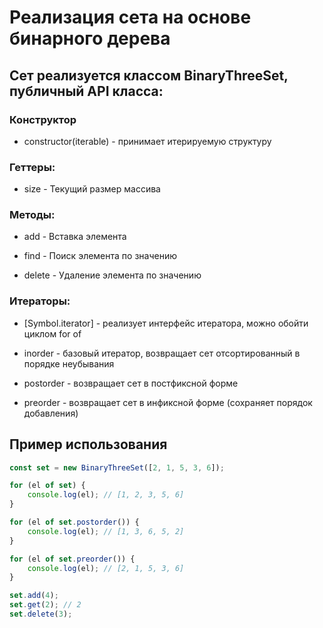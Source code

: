 # Реализация сета на основе бинарного дерева

## Сет реализуется классом BinaryThreeSet, публичный API класса:

### Конструктор

- constructor(iterable) - принимает итерируемую структуру

### Геттеры:

- size - Текущий размер массива

### Методы:

- add - Вставка элемента

- find - Поиск элемента по значению

- delete - Удаление элемента по значению

### Итераторы:

- [Symbol.iterator] - реализует интерфейс итератора, можно обойти циклом for of

- inorder - базовый итератор, возвращает сет отсортированный в порядке неубывания

- postorder - возвращает сет в постфиксной форме

- preorder - возвращает сет в инфиксной форме (сохраняет порядок добавления)

## Пример использования

```js
const set = new BinaryThreeSet([2, 1, 5, 3, 6]);

for (el of set) {
	console.log(el); // [1, 2, 3, 5, 6]
}

for (el of set.postorder()) {
	console.log(el); // [1, 3, 6, 5, 2]
}

for (el of set.preorder()) {
	console.log(el); // [2, 1, 5, 3, 6]
}

set.add(4);
set.get(2); // 2
set.delete(3);
```
